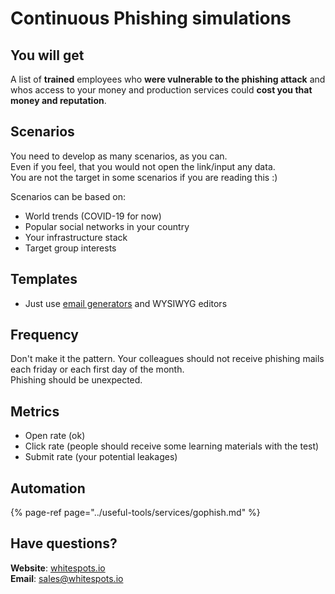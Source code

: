 # Continuous Phishing simulations

## You will get

A list of **trained** employees who **were vulnerable to the phishing attack** and whos access to your money and production services could **cost you that money and reputation**.

## Scenarios

You need to develop as many scenarios, as you can.  
Even if you feel, that you would not open the link/input any data.  
You are not the target in some scenarios if you are reading this :\)

Scenarios can be based on:

* World trends \(COVID-19 for now\)
* Popular social networks in your country
* Your infrastructure stack
* Target group interests

## Templates

* Just use [email generators](https://topol.io/) and WYSIWYG editors

## Fr**equency**

Don't make it the pattern. Your colleagues should not receive phishing mails each friday or each first day of the month.  
Phishing should be unexpected.

## Metrics

* Open rate \(ok\)
* Click rate \(people should receive some learning materials with the test\)
* Submit rate \(your potential leakages\)

## Automation

{% page-ref page="../useful-tools/services/gophish.md" %}

## Have questions?

**Website**: [whitespots.io](https://whitespots.io/?utm=appsecwiki)   
**Email**: [sales@whitespots.io](mailto:sales@whitespots.io)

